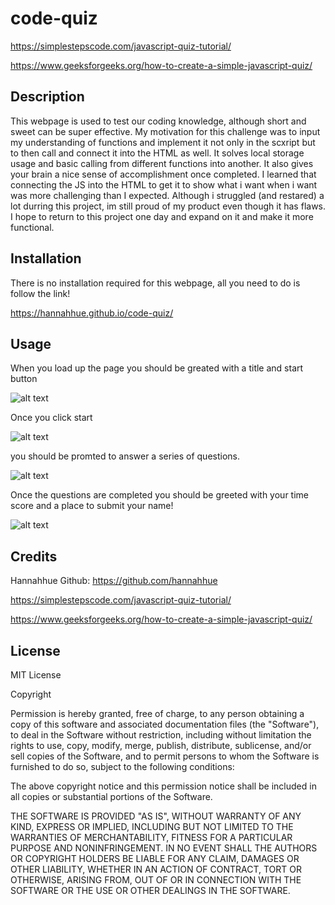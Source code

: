 # code-quiz

https://simplestepscode.com/javascript-quiz-tutorial/

https://www.geeksforgeeks.org/how-to-create-a-simple-javascript-quiz/

## Description

This webpage is used to test our coding knowledge, although short and sweet can be super effective. My motivation for this challenge was to input my understanding of functions and implement it not only in the scxript but to then call and connect it into the HTML as well. It solves local storage usage and basic calling from different functions into another. It also gives your brain a nice sense of accomplishment once completed. I learned that connecting the JS into the HTML to get it to show what i want when i want was more challenging than I expected. Although i struggled (and restared) a lot durring this project, im still proud of my product even though it has flaws. I hope to return to this project one day and expand on it and make it more functional.

## Installation

There is no installation required for this webpage, all you need to do is follow the link!

https://hannahhue.github.io/code-quiz/

## Usage

When you load up the page you should be greated with a title and start button

![alt text](assets/images/screenshot.png)

Once you click start

![alt text](assets/images/screenshot.png)

you should be promted to answer a series of questions.

![alt text](assets/images/screenshot.png)

Once the questions are completed you should be greeted with your time score and a place to submit your name!

![alt text](assets/images/screenshot.png)

## Credits

Hannahhue Github: https://github.com/hannahhue

https://simplestepscode.com/javascript-quiz-tutorial/

https://www.geeksforgeeks.org/how-to-create-a-simple-javascript-quiz/

## License

MIT License

Copyright <YEAR> <COPYRIGHT HOLDER>

Permission is hereby granted, free of charge, to any person obtaining a copy of this software and associated documentation files (the "Software"), to deal in the Software without restriction, including without limitation the rights to use, copy, modify, merge, publish, distribute, sublicense, and/or sell copies of the Software, and to permit persons to whom the Software is furnished to do so, subject to the following conditions:

The above copyright notice and this permission notice shall be included in all copies or substantial portions of the Software.

THE SOFTWARE IS PROVIDED "AS IS", WITHOUT WARRANTY OF ANY KIND, EXPRESS OR IMPLIED, INCLUDING BUT NOT LIMITED TO THE WARRANTIES OF MERCHANTABILITY, FITNESS FOR A PARTICULAR PURPOSE AND NONINFRINGEMENT. IN NO EVENT SHALL THE AUTHORS OR COPYRIGHT HOLDERS BE LIABLE FOR ANY CLAIM, DAMAGES OR OTHER LIABILITY, WHETHER IN AN ACTION OF CONTRACT, TORT OR OTHERWISE, ARISING FROM, OUT OF OR IN CONNECTION WITH THE SOFTWARE OR THE USE OR OTHER DEALINGS IN THE SOFTWARE.
